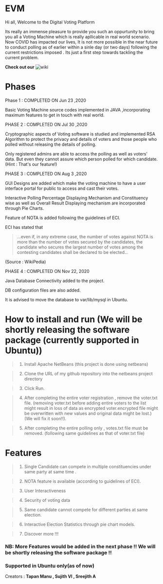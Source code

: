 # EVM

Hi all, Welcome to the Digital Voting Platform

Its really an immense pleasure to provide you such an oppurtunity to bring you all a Voting Machine which is really apllicable in real world scenario. Now COVID has impacted our lives, It is not more possible in the near future to conduct polling as of earlier within a sinle day (or two days) following the current restrictions imposed . Its just a first step towards tackling the current problem. 

**Check out our** ![wiki](https://github.com/TapanManu/EVM/wiki)

# Phases

Phase 1 : COMPLETED ON Jun 23 ,2020

Basic Voting Machine source codes implemented in JAVA ,incorporating maximum features to get in touch with real world.

PHASE 2 : COMPLETED ON Jul 30 ,2020

Cryptographic aspects of Voting software is studied and implemented RSA  Algorithm to protect the privacy and details of voters and those people who polled without releasing the details of polling.

Only registered admins are able to access the polling as well as voters' data. But even they cannot assure which person polled for which candidate.(Hint : That's our feature!)

PHASE 3 : COMPLETED ON Aug 3 ,2020

GUI Designs are added which make the voting machine to have a user interface portal for public to access and cast their votes.

Interactive Polling Percentage Displaying Mechanism and Constituency wise as well as Overall Result Displaying mechanism are incorporated through Pie Charts.

Feature of NOTA is added following the guidelines of ECI. 

ECI has stated that 
>  ...even if, in any extreme case, the number of votes against NOTA is more than the number of votes secured by the candidates, the 
> candidate who secures the largest number of votes among the contesting candidates shall be declared to be elected...

(Source : WikiPedia)

PHASE 4 :  COMPLETED ON Nov 22, 2020

Java Database Connectivity added to the project.

DB configuration files are also added.

It is advised to move the database to var/lib/mysql in Ubuntu.

# How to install and run (We will be shortly releasing the software package (currently supported in Ubuntu))

> 1. Install Apache NetBeans (this project is done using netbeans)

> 2. Clone the URL of my github repository into the netbeans project directory

> 3. Click Run.

> 4. After completing the entire voter registration , remove the voter.txt file. (removing voter.txt before adding entire voters to the list might result in loss of data as encrypted voter.encrypted file might be overwritten with new values and original data might be lost.)(We will fix it soon!!).

> 5. After completing the entire polling only , votes.txt file must be removed. (following same guidelines as that of voter.txt file)

# Features

> 1. Single Candidate can compete in multiple constituencies under same party at same time .

> 2. NOTA feature is available (according to guidelines of ECI).

> 3. User Interactiveness

> 4. Security of voting data

> 5. Same candidate cannot compete for different parties at same election.

> 6. Interactive Election Statistics through pie chart models.

> 7. Discover more !!!

### NB: More Features would be added in the next phase !! We will be shortly releasing the software package !! 
### Supported in Ubuntu only(as of now)


Creators : **Tapan Manu , Sujith VI , Sreejith A**









